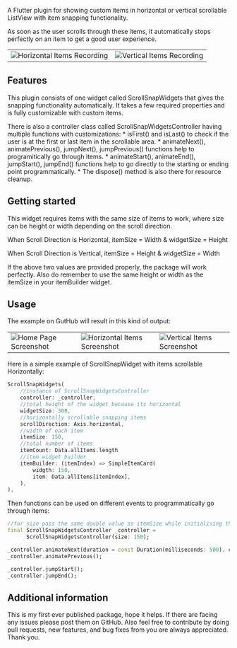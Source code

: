 <!--
This README describes the package. If you publish this package to pub.dev,
this README's contents appear on the landing page for your package.

For information about how to write a good package README, see the guide for
[writing package pages](https://dart.dev/guides/libraries/writing-package-pages).

For general information about developing packages, see the Dart guide for
[creating packages](https://dart.dev/guides/libraries/create-library-packages)
and the Flutter guide for
[developing packages and plugins](https://flutter.dev/developing-packages).
-->

A Flutter plugin for showing custom items in horizontal or vertical scrollable ListView with item snapping functionality.

As soon as the user scrolls through these items, it automatically stops perfectly on an item to get a good user experience.

<table>
<tr>
<td><img src="" alt="Horizontal Items Recording"></td>
<td><img src="" alt="Vertical Items Recording"></td>
</tr>
</table>

## Features

This plugin consists of one widget called ScrollSnapWidgets that gives the snapping functionality automatically. It takes a few required properties and is fully customizable with custom items.

There is also a controller class called ScrollSnapWidgetsController having multiple functions with customizations:
    * isFirst() and isLast() to check if the user is at the first or last item in the scrollable area.
    * animateNext(), animatePrevious(), jumpNext(), jumpPrevious() functions help to programitically go through items.
    * animateStart(), animateEnd(), jumpStart(), jumpEnd() functions help to go directly to the starting or ending point programmatically.
    * The dispose() method is also there for resource cleanup.

## Getting started

This widget requires items with the same size of items to work, where size can be height or width depending on the scroll direction. 

When Scroll Direction is Horizontal,
itemSize = Width
        &
widgetSize = Height

When Scroll Direction is Vertical,
itemSize = Height
        &
widgetSize = Width

If the above two values are provided properly, the package will work perfectly. Also do remember to use the same height or width as the itemSize in your itemBuilder widget.


## Usage
The example on GutHub will result in this kind of output:

<table>
<tr>
<td><img src="" alt="Home Page Screenshot"></td>
<td><img src="" alt="Horizontal Items Screenshot"></td>
<td><img src="" alt="Vertical Items Screenshot"></td>
</tr>
</table>

Here is a simple example of ScrollSnapWidget with items scrollable Horizontally:

```dart
ScrollSnapWidgets(
    //instance of ScrollSnapWidgetsController
    controller: _controller,
    //total height of the widget because its horizontal
    widgetSize: 300,
    //horizontally scrollable snapping items
    scrollDirection: Axis.horizontal,
    //width of each item
    itemSize: 150,
    //total number of items
    itemCount: Data.allItems.length
    //item widget builder
    itemBuilder: (itemIndex) => SimpleItemCard(
        widgth: 150,
        item: Data.allItems[itemIndex],
    ),
),
```
Then functions can be used on different events to programmatically go through items:

```dart
//for size pass the same double value as itemSize while initialising the controller
final ScrollSnapWidgetsController _controller =
      ScrollSnapWidgetsController(size: 150);

_controller.animateNext(duration = const Duration(milliseconds: 500), curve = Curves.easeOut);
_controller.animatePrevious();

_controller.jumpStart();
_controller.jumpEnd();
```


## Additional information

This is my first ever published package, hope it helps. If there are facing any issues please post them on GitHub. Also feel free to contribute by doing pull requests, new features, and bug fixes from you are always appreciated. Thank you.
